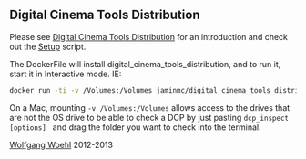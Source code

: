 ## Digital Cinema Tools Distribution

Please see [Digital Cinema Tools Distribution](https://github.com/wolfgangw/digital_cinema_tools_distribution/wiki) for an introduction and check out the [Setup](https://github.com/wolfgangw/digital_cinema_tools_distribution/wiki/Setup) script.

The DockerFile will install digital_cinema_tools_distribution, and to run it, start it in Interactive mode. IE:
```bash
docker run -ti -v /Volumes:/Volumes jaminmc/digital_cinema_tools_distribution
```

On a Mac, mounting `-v /Volumes:/Volumes` allows access to the drives that are not the OS drive to be able to check a DCP by just pasting `dcp_inspect [options] ` and drag the folder you want to check into the terminal.


[Wolfgang Woehl](https://github.com/wolfgangw) 2012-2013
